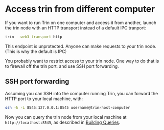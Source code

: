 # Access trin from different computer

If you want to run Trin on one computer and access it from another, launch the trin node with an HTTP transport instead of a default IPC tranport:

```sh
trin --web3-transport http
```

This endpoint is unprotected. Anyone can make requests to your trin node. (This is why the default is IPC)

You probably want to restrict access to your trin node. One way to do that is to firewall off the trin port, and use SSH port forwarding.

## SSH port forwarding

Assuming you can SSH into the computer running Trin, you can forward the HTTP port to your local machine, with:

```sh
ssh -N -L 8545:127.0.0.1:8545 username@trin-host-computer
```

Now you can query the trin node from your local machine at `http://localhost:8545`, as described in [Building Queries](../use/making_queries.md).
